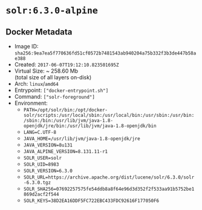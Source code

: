 # `solr:6.3.0-alpine`

## Docker Metadata

- Image ID: `sha256:9ea7ea5f770636fd51cf0572b7481543ab940204a75b332f3b3de447b58ae388`
- Created: `2017-06-07T19:12:10.823501695Z`
- Virtual Size: ~ 258.60 Mb  
  (total size of all layers on-disk)
- Arch: `linux`/`amd64`
- Entrypoint: `["docker-entrypoint.sh"]`
- Command: `["solr-foreground"]`
- Environment:
  - `PATH=/opt/solr/bin:/opt/docker-solr/scripts:/usr/local/sbin:/usr/local/bin:/usr/sbin:/usr/bin:/sbin:/bin:/usr/lib/jvm/java-1.8-openjdk/jre/bin:/usr/lib/jvm/java-1.8-openjdk/bin`
  - `LANG=C.UTF-8`
  - `JAVA_HOME=/usr/lib/jvm/java-1.8-openjdk/jre`
  - `JAVA_VERSION=8u131`
  - `JAVA_ALPINE_VERSION=8.131.11-r1`
  - `SOLR_USER=solr`
  - `SOLR_UID=8983`
  - `SOLR_VERSION=6.3.0`
  - `SOLR_URL=https://archive.apache.org/dist/lucene/solr/6.3.0/solr-6.3.0.tgz`
  - `SOLR_SHA256=07692257575fe54ddb8a8f64e96d3d352f2f533aa91b5752be1869d2acf2f544`
  - `SOLR_KEYS=38D2EA16DDF5FC722EBC433FDC92616F177050F6`
